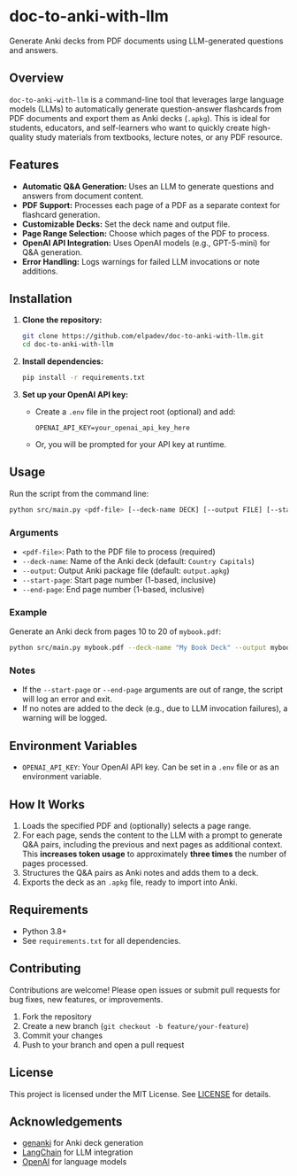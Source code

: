 # doc-to-anki-with-llm

Generate Anki decks from PDF documents using LLM-generated questions and answers.

## Overview

`doc-to-anki-with-llm` is a command-line tool that leverages large language models (LLMs) to automatically generate question-answer flashcards from PDF documents and export them as Anki decks (`.apkg`). This is ideal for students, educators, and self-learners who want to quickly create high-quality study materials from textbooks, lecture notes, or any PDF resource.

## Features

- **Automatic Q&A Generation:** Uses an LLM to generate questions and answers from document content.
- **PDF Support:** Processes each page of a PDF as a separate context for flashcard generation.
- **Customizable Decks:** Set the deck name and output file.
- **Page Range Selection:** Choose which pages of the PDF to process.
- **OpenAI API Integration:** Uses OpenAI models (e.g., GPT-5-mini) for Q&A generation.
- **Error Handling:** Logs warnings for failed LLM invocations or note additions.

## Installation

1. **Clone the repository:**
    ```bash
    git clone https://github.com/elpadev/doc-to-anki-with-llm.git
    cd doc-to-anki-with-llm
    ```

2. **Install dependencies:**
    ```bash
    pip install -r requirements.txt
    ```

3. **Set up your OpenAI API key:**
    - Create a `.env` file in the project root (optional) and add:
      ```env
      OPENAI_API_KEY=your_openai_api_key_here
      ```
    - Or, you will be prompted for your API key at runtime.

## Usage

Run the script from the command line:

```bash
python src/main.py <pdf-file> [--deck-name DECK] [--output FILE] [--start-page N] [--end-page M]
```

### Arguments

- `<pdf-file>`: Path to the PDF file to process (required)
- `--deck-name`: Name of the Anki deck (default: `Country Capitals`)
- `--output`: Output Anki package file (default: `output.apkg`)
- `--start-page`: Start page number (1-based, inclusive)
- `--end-page`: End page number (1-based, inclusive)

### Example

Generate an Anki deck from pages 10 to 20 of `mybook.pdf`:

```bash
python src/main.py mybook.pdf --deck-name "My Book Deck" --output mybook.apkg --start-page 10 --end-page 20
```

### Notes

- If the `--start-page` or `--end-page` arguments are out of range, the script will log an error and exit.
- If no notes are added to the deck (e.g., due to LLM invocation failures), a warning will be logged.

## Environment Variables

- `OPENAI_API_KEY`: Your OpenAI API key. Can be set in a `.env` file or as an environment variable.

## How It Works

1. Loads the specified PDF and (optionally) selects a page range.
2. For each page, sends the content to the LLM with a prompt to generate Q&A pairs, including the previous and next pages as additional context. This **increases token usage** to approximately **three times** the number of pages processed.
3. Structures the Q&A pairs as Anki notes and adds them to a deck.
4. Exports the deck as an `.apkg` file, ready to import into Anki.

## Requirements

- Python 3.8+
- See `requirements.txt` for all dependencies.

## Contributing

Contributions are welcome! Please open issues or submit pull requests for bug fixes, new features, or improvements.

1. Fork the repository
2. Create a new branch (`git checkout -b feature/your-feature`)
3. Commit your changes
4. Push to your branch and open a pull request

## License

This project is licensed under the MIT License. See [LICENSE](LICENSE) for details.

## Acknowledgements

- [genanki](https://github.com/kerrickstaley/genanki) for Anki deck generation
- [LangChain](https://github.com/langchain-ai/langchain) for LLM integration
- [OpenAI](https://openai.com/) for language models
